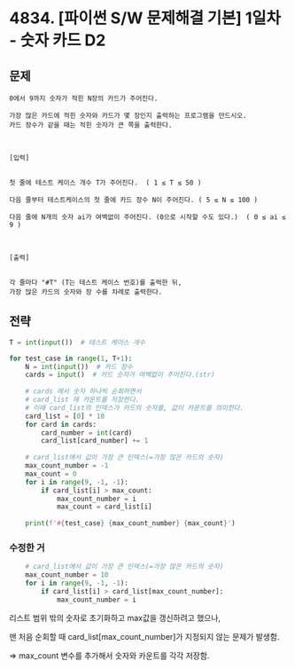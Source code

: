 # 4834. [파이썬 S/W 문제해결 기본] 1일차 - 숫자 카드 D2

## 문제

```
0에서 9까지 숫자가 적힌 N장의 카드가 주어진다.

가장 많은 카드에 적힌 숫자와 카드가 몇 장인지 출력하는 프로그램을 만드시오. 
카드 장수가 같을 때는 적힌 숫자가 큰 쪽을 출력한다.

 

[입력]
 

첫 줄에 테스트 케이스 개수 T가 주어진다.  ( 1 ≤ T ≤ 50 )

다음 줄부터 테스트케이스의 첫 줄에 카드 장수 N이 주어진다. ( 5 ≤ N ≤ 100 )

다음 줄에 N개의 숫자 ai가 여백없이 주어진다. (0으로 시작할 수도 있다.)  ( 0 ≤ ai ≤ 9 ) 

 

[출력]
 

각 줄마다 "#T" (T는 테스트 케이스 번호)를 출력한 뒤, 
가장 많은 카드의 숫자와 장 수를 차례로 출력한다.
```

## 전략

```python
T = int(input())  # 테스트 케이스 개수

for test_case in range(1, T+1):
    N = int(input())  # 카드 장수
    cards = input()  # 카드 숫자가 여백없이 주어진다.(str)
    
    # cards 에서 숫자 하나씩 순회하면서
    # card_list 에 카운트를 저장한다.
    # 이때 card_list의 인덱스가 카드의 숫자를, 값이 카운트를 의미한다.
    card_list = [0] * 10
    for card in cards:
        card_number = int(card)
        card_list[card_number] += 1
    
    # card_list에서 값이 가장 큰 인덱스(=가장 많은 카드의 숫자)
    max_count_number = -1
    max_count = 0
    for i in range(9, -1, -1):
        if card_list[i] > max_count:
            max_count_number = i
            max_count = card_list[i]
    
    print(f'#{test_case} {max_count_number} {max_count}')
```

### 수정한 거

```python
    # card_list에서 값이 가장 큰 인덱스(=가장 많은 카드의 숫자)
    max_count_number = 10
    for i in range(9, -1, -1):
        if card_list[i] > card_list[max_count_number]:
            max_count_number = i
```

리스트 범위 밖의 숫자로 초기화하고 max값을 갱신하려고 했으나,

맨 처음 순회할 때 card_list[max_count_number]가 지정되지 않는 문제가 발생함.

⇒ max_count 변수를 추가해서 숫자와 카운트를 각각 저장함.